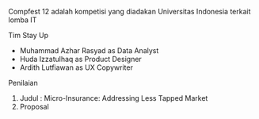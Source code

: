 Compfest 12 adalah kompetisi yang diadakan Universitas Indonesia terkait lomba IT 

Tim Stay Up
- Muhammad Azhar Rasyad as Data Analyst
- Huda Izzatulhaq as Product Designer
- Ardith Lutfiawan as UX Copywriter

Penilaian
1. Judul : Micro-Insurance: Addressing Less Tapped Market
2. Proposal
